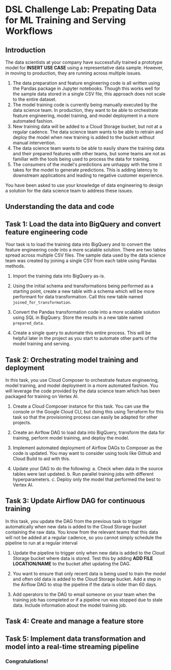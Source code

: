 # DSL Challenge Lab: Prepating Data for ML Training and Serving Workflows

## Introduction

The data scientists at your company have successfully trained a prototype model for **INSERT USE CASE** using a representative data sample. However, in moving to production, they are running across multiple issues.

  1. The data preparation and feature engineering code is all written using the Pandas package in Jupyter notebooks. Though this works well for the sample data stored in a single CSV file, this approach does not scale to the entire dataset.
  2. The model training code is currently being manually executed by the data science team. In production, they want to be able to orchestrate feature engineering, model training, and model deployment in a more automated fashion.
  3. New training data will be added to a Cloud Storage bucket, but not at a regular cadence. The data science team wants to be able to retrain and deploy the model when new training is added to the bucket without manual intervention.
  4. The data science team wants to be able to easily share the training data and their prepared features with other teams, but some teams are not as familiar with the tools being used to process the data for training.
  5. The consumers of the model's predictions are unhappy with the time it takes for the model to generate predictions. This is adding latency to downstream applications and leading to negative customer experience.

You have been asked to use your knowledge of data engineering to design a solution for the data science team to address these issues.

## Understanding the data and code

## Task 1: Load the data into BigQuery and convert feature engineering code

Your task is to load the training data into BigQuery and to convert the feature engineering code into a more scalable solution. There are two tables spread across multiple CSV files. The sample data used by the data science team was created by joining a single CSV from each table using Pandas methods.

1. Import the training data into BigQuery as-is. 

2. Using the initial schema and transformations being performed as a starting point, create a new table with a schema which will be more performant for data transformation. Call this new table named `joined_for_transformation`.

3. Convert the Pandas transformation code into a more scalable solution using SQL in BigQuery. Store the results in a new table named `prepared_data`.

4. Create a single query to automate this entire process. This will be helpful later in the project as you start to automate other parts of the model training and serving.

## Task 2: Orchestrating model training and deployment

In this task, you use Cloud Composer to orchestrate feature engineering, model training, and model deployment in a more automated fashion. You will leverage the code provided by the data science team which has been packaged for training on Vertex AI.

1. Create a Cloud Composer instance for this task. You can use the console or the Google Cloud CLI, but doing this using Terraform for this task so that the provisioning process can easily be adapted for other projects.

2. Create an Airflow DAG to load data into BigQuery, transform the data for training, perform model training, and deploy the model.

3. Implement automated deployment of Airflow DAGs to Composer as the code is updated. You may want to consider using tools like Github and Cloud Build to aid with this.

4. Update your DAG to do the following:
    a. Check when data in the source tables were last updated.
    b. Run parallel training jobs with different hyperparameters.
    c. Deploy only the model that performed the best to Vertex AI. 

## Task 3: Update Airflow DAG for continuous training

In this task, you update the DAG from the previous task to trigger automatically when new data is added to the Cloud Storage bucket containing the raw data. You know from the relevant teams that this data will not be added at a regular cadence, so you cannot simply schedule the pipeline to run at a regular interval

1. Update the pipeline to trigger only when new data is added to the Cloud Storage bucket where data is stored. Test this by adding **ADD FILE LOCATION/NAME** to the bucket aftet updating the DAG.

2. You want to ensure that only recent data is being used to train the model and often old data is added to the Cloud Storage bucket. Add a step in the Airflow DAG to stop the pipeline if the data is older than 60 days. 

3. Add operators to the DAG to email someone on your team when the training job has completed or if a pipeline run was stopped due to stale data. Include information about the model training job.

## Task 4: Create and manage a feature store


## Task 5: Implement data transformation and model into a real-time streaming pipeline

  
### Congratulations! 
